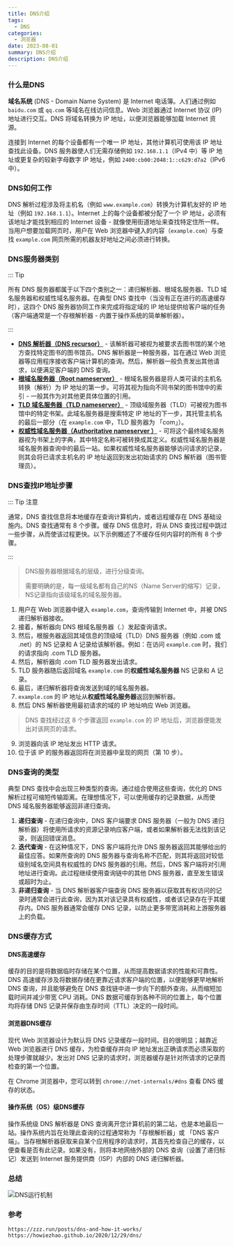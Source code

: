 ```yaml
---
title: DNS介绍
tags: 
  - DNS
categories: 
  - 浏览器
date: 2023-08-01
summary: DNS介绍
description: DNS介绍
---
```


### 什么是DNS

**域名系统** (DNS - Domain Name System) 是 Internet 电话簿。人们通过例如 `baidu.com` 或 `qq.com` 等域名在线访问信息。Web 浏览器通过 Internet 协议 (IP) 地址进行交互。DNS 将域名转换为 IP 地址，以便浏览器能够加载 Internet 资源。



连接到 Internet 的每个设备都有一个唯一 IP 地址，其他计算机可使用该 IP 地址查找此设备。DNS 服务器使人们无需存储例如 `192.168.1.1`（IPv4 中）等 IP 地址或更复杂的较新字母数字 IP 地址，例如 `2400:cb00:2048:1::c629:d7a2`（IPv6 中）。



### DNS如何工作

DNS 解析过程涉及将主机名（例如 `www.example.com`）转换为计算机友好的 IP 地址（例如 `192.168.1.1`）。Internet 上的每个设备都被分配了一个 IP 地址，必须有该地址才能找到相应的 Internet 设备 - 就像使用街道地址来查找特定住所一样。当用户想要加载网页时，用户在 Web 浏览器中键入的内容（`example.com`）与查找 `example.com` 网页所需的机器友好地址之间必须进行转换。



### DNS服务器类别

::: Tip

所有 DNS 服务器都属于以下四个类别之一：递归解析器、根域名服务器、TLD 域名服务器和权威性域名服务器。在典型 DNS 查找中（当没有正在进行的高速缓存时），这四个 DNS 服务器协同工作来完成将指定域的 IP 地址提供给客户端的任务（客户端通常是一个存根解析器 - 内置于操作系统的简单解析器）。

:::



- **[DNS 解析器（DNS recursor）]()** - 该解析器可被视为被要求去图书馆的某个地方查找特定图书的图书馆员。DNS 解析器是一种服务器，旨在通过 Web 浏览器等应用程序接收客户端计算机的查询。然后，解析器一般负责发出其他请求，以便满足客户端的 DNS 查询。
- **[根域名服务器（Root nameserver）]()** - 根域名服务器是将人类可读的主机名转换（解析）为 IP 地址的第一步。可将其视为指向不同书架的图书馆中的索引 - 一般其作为对其他更具体位置的引用。
- **[TLD 域名服务器（TLD nameserver）]()** - 顶级域服务器（TLD）可被视为图书馆中的特定书架。此域名服务器是搜索特定 IP 地址的下一步，其托管主机名的最后一部分（在 `example.com` 中，TLD 服务器为 「com」）。
- **[权威性域名服务器（Authoritative nameserver ）]()** - 可将这个最终域名服务器视为书架上的字典，其中特定名称可被转换成其定义。权威性域名服务器是域名服务器查询中的最后一站。如果权威性域名服务器能够访问请求的记录，则其会将已请求主机名的 IP 地址返回到发出初始请求的 DNS 解析器（图书管理员）。



### DNS查找IP地址步骤

::: Tip 注意

通常，DNS 查找信息将本地缓存在查询计算机内，或者远程缓存在 DNS 基础设施内。DNS 查找通常有 8 个步骤。缓存 DNS 信息时，将从 DNS 查找过程中跳过一些步骤，从而使该过程更快。以下示例概述了不缓存任何内容时的所有 8 个步骤。

:::



>DNS服务器根据域名的层级，进行分级查询。
>
>需要明确的是，每一级域名都有自己的NS（Name Server的缩写）记录，NS记录指向该级域名的域名服务器。



1. 用户在 Web 浏览器中键入 `example.com`，查询传输到 Internet 中，并被 DNS 递归解析器接收。
2. 接着，解析器向 DNS 根域名服务器（.）发起查询请求。
3. 然后，根服务器返回其域信息的顶级域（TLD）DNS 服务器（例如 .com 或 .net）的 NS 记录和 A 记录给该解析器。例如：在访问 `example.com` 时，我们的请求指向 .com TLD 服务器。
4. 然后，解析器向 .com TLD 服务器发出请求。
5. TLD 服务器随后返回域名 `example.com` 的**权威性域名服务器** NS 记录和 A 记录。
6. 最后，递归解析器将查询发送到域的域名服务器。
7. `example.com` 的 IP 地址从**权威性域名服务器**返回到解析器。
8. 然后 DNS 解析器使用最初请求的域的 IP 地址响应 Web 浏览器。

> DNS 查找经过这 8 个步骤返回 `example.com` 的 IP 地址后，浏览器便能发出对该网页的请求。

9. 浏览器向该 IP 地址发出 HTTP 请求。
10. 位于该 IP 的服务器返回将在浏览器中呈现的网页（第 10 步）。



### DNS查询的类型

典型 DNS 查找中会出现三种类型的查询。通过组合使用这些查询，优化的 DNS 解析过程可缩短传输距离。在理想情况下，可以使用缓存的记录数据，从而使 DNS 域名服务器能够返回非递归查询。

1. **递归查询** - 在递归查询中，DNS 客户端要求 DNS 服务器（一般为 DNS 递归解析器）将使用所请求的资源记录响应客户端，或者如果解析器无法找到该记录，则返回错误消息。
2. **迭代查询** - 在这种情况下，DNS 客户端将允许 DNS 服务器返回其能够给出的最佳应答。如果所查询的 DNS 服务器与查询名称不匹配，则其将返回对较低级别域名空间具有权威性的 DNS 服务器的引用。然后，DNS 客户端将对引用地址进行查询。此过程继续使用查询链中的其他 DNS 服务器，直至发生错误或超时为止。
3. **非递归查询** - 当 DNS 解析器客户端查询 DNS 服务器以获取其有权访问的记录时通常会进行此查询，因为其对该记录具有权威性，或者该记录存在于其缓存内。DNS 服务器通常会缓存 DNS 记录，以防止更多带宽消耗和上游服务器上的负载。



### DNS缓存方式

#### DNS高速缓存

缓存的目的是将数据临时存储在某个位置，从而提高数据请求的性能和可靠性。DNS 高速缓存涉及将数据存储在更靠近请求客户端的位置，以便能够更早地解析 DNS 查询，并且能够避免在 DNS 查找链中进一步向下的额外查询，从而缩短加载时间并减少带宽 CPU 消耗。DNS 数据可缓存到各种不同的位置上，每个位置均将存储 DNS 记录并保存由生存时间（TTL）决定的一段时间。



#### 浏览器DNS缓存

现代 Web 浏览器设计为默认将 DNS 记录缓存一段时间。目的很明显；越靠近 Web 浏览器进行 DNS 缓存，为检查缓存并向 IP 地址发出正确请求而必须采取的处理步骤就越少。发出对 DNS 记录的请求时，浏览器缓存是针对所请求的记录而检查的第一个位置。

在 Chrome 浏览器中，您可以转到 `chrome://net-internals/#dns` 查看 DNS 缓存的状态。



#### 操作系统（OS）级DNS缓存

操作系统级 DNS 解析器是 DNS 查询离开您计算机前的第二站，也是本地最后一站。操作系统内旨在处理此查询的过程通常称为「存根解析器」或 「DNS 客户端」。当存根解析器获取来自某个应用程序的请求时，其首先检查自己的缓存，以便查看是否有此记录。如果没有，则将本地网络外部的 DNS 查询（设置了递归标记）发送到 Internet 服务提供商（ISP）内部的 DNS 递归解析器。



### 总结

![DNS运行机制](https://shinoimg.yyshino.top/img/202303291607036.png)



### 参考

```
https://zzz.run/posts/dns-and-how-it-works/
https://howiezhao.github.io/2020/12/29/dns/
```


